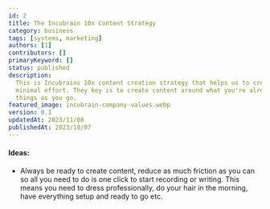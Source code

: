 ```yaml
---
id: 2
title: The Incubrain 10x Content Strategy
category: business
tags: [systems, marketing]
authors: [1]
contributors: []
primaryKeyword: []
status: published
description:
  This is Incubrains 10x content creation strategy that helps us to create valuable content with
  minimal effort. They key is to create content around what you're already doing by documenting
  things as you go.
featured_image: incubrain-company-values.webp
version: 0.1
updatedAt: 2023/11/08
publishedAt: 2023/10/07
---
```


#### Ideas:

- Always be ready to create content, reduce as much friction as you can so all you need to do is one
  click to start recording or writing. This means you need to dress professionally, do your hair in
  the morning, have everything setup and ready to go etc.
